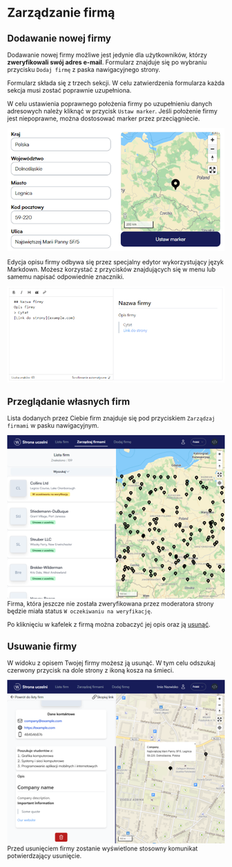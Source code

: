 # Zarządzanie firmą

## Dodawanie nowej firmy
Dodawanie nowej firmy możliwe jest jedynie dla użytkowników, którzy **zweryfikowali swój adres e-mail**. Formularz znajduje się po wybraniu przycisku `Dodaj firmę` z paska nawigacyjnego strony.

Formularz składa się z trzech sekcji. W celu zatwierdzenia formularza każda sekcja musi zostać poprawnie uzupełniona.

W celu ustawienia poprawnego położenia firmy po uzupełnieniu danych adresowych należy kliknąć w przycisk `Ustaw marker`. Jeśli położenie firmy jest niepoprawne, można dostosować marker przez przeciągniecie.

![Przesuwanie markera](./images/company-map.gif)

Edycja opisu firmy odbywa się przez specjalny edytor wykorzystujący język Markdown. Możesz korzystać z przycisków znajdujących się w menu lub samemu napisać odpowiednie znaczniki.

![Edytor opisu](./images/company-markdown.png)

## Przeglądanie własnych firm
Lista dodanych przez Ciebie firm znajduje się pod przyciskiem `Zarządzaj firmami` w pasku nawigacyjnym. 

![Lista własnych firm](./images/company-list.png)
Firma, która jeszcze nie została zweryfikowana przez moderatora strony będzie miała status `W oczekiwaniu na weryfikację`.

Po kliknięciu w kafelek z firmą można zobaczyć jej opis oraz ją [usunąć](#usuwanie-firmy).
## Usuwanie firmy
W widoku z opisem Twojej firmy możesz ją usunąć. W tym celu odszukaj czerwony przycisk na dole strony z ikoną kosza na śmieci.

![Usuwanie firmy](./images/company-delete.png)
Przed usunięciem firmy zostanie wyświetlone stosowny komunikat potwierdzający usunięcie.